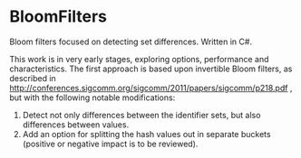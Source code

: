 # BloomFilters
Bloom filters focused on detecting set differences. Written in C#.

This work is in very early stages, exploring options, performance and characteristics.  The first approach is based upon invertible Bloom filters, as described in http://conferences.sigcomm.org/sigcomm/2011/papers/sigcomm/p218.pdf , but with the following notable modifications:

1. Detect not only differences between the identifier sets, but also differences between values.
2. Add an option for splitting the hash values out in separate buckets (positive or negative impact is to be reviewed).
